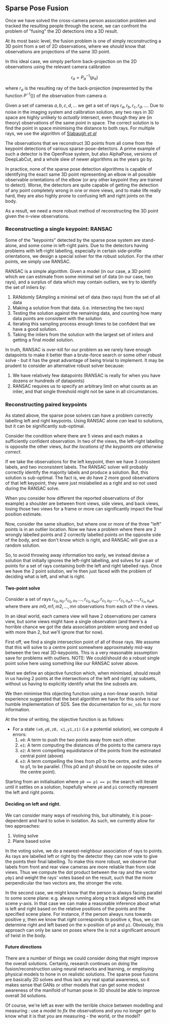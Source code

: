 ## Sparse Pose Fusion

Once we have solved the cross-camera person association problem and tracked the resulting people through the scene, we can confront the problem of "fusing" the 2D detections into a 3D result.

At its most basic level, the fusion problem is one of simply reconstructing a 3D point from a set of 2D observations, where we *should* know that observations are projections of the same 3D point.

In this ideal case, we simply perform back-projection on the 2D observations using the relevant camera calibration

$$
 r_a = P^{-1}_a( p_a )
$$

where $r_a$ is the resulting ray of the back-projection (represented by the function $P^{-1}()$) of the observation from camera $a$.

Given a set of cameras ${a,b,c,d,...}$ we get a set of rays ${r_a, r_b, r_c, r_d,...}$. Due to noise in the imaging system and calibration solution, any two rays in 3D space are highly unlikely to *actually* intersect, even though they are (in theory) observations of the same point in space. The correct solution is to find the point in space minimising the distance to both rays. For multiple rays, we use the algorithm of [Slabaugh *et al*](https://www.researchgate.net/publication/2837100_Optimal_Ray_Intersection_For_Computing_3D_Points)

The observations that we reconstruct 3D points from all come from the keypoint detections of various sparse-pose-detectors. A prime example of such a detector is the OpenPose system, but also AlphaPose, versions of DeepLabCut, and a whole slew of newer algorithms as the years go by.

In practice, none of the sparse pose detection algorithms is capable of identifying the exact same 3D point representing an elbow in all possible observable orientations of the elbow (or any other keypoint they are trained to detect). Worse, the detectors are quite capable of getting the detection of any point completely wrong in one or more views, and to make life really hard, they are also highly prone to confusing left and right joints on the body.

As a result, we need a more robust method of reconstructing the 3D point given the n-view observations.

### Reconstructing a single keypoint: RANSAC

Some of the "keypoints" detected by the sparse pose system are stand-alone, and some come in left-right pairs. Due to the detectors having problems with left-right labelling, especially in certain side-profile orientations, we design a special solver for the robust solution. For the other points, we simply use RANSAC.

RANSAC is a simple algorithm. Given a model (in our case, a 3D point) which we can estimate from some minimal set of data (in our case, two rays), and a surplus of data which may contain outliers, we try to identify the set of inliers by:

  1) RANdomly SAmpling a minimal set of data (two rays) from the set of all data
  2) Making a solution from that data. (i.e. intersecting the two rays)
  3) Testing the solution against the remaining data, and counting how many data points are consistent with the solution
  4) Iterating this sampling process enough times to be confident that we have a good solution.
  5) Taking the inliers from the solution with the largest set of inliers and getting a final model solution.

In truth, RANSAC is over-kill for our problem as we rarely have enough datapoints to make it better than a brute-force search or some other robust solve - but it has the great advantage of being trivial to implement. It may be prudent to consider an alternative robust solver because:

  1) We have relatively few datapoints (RANSAC is really for when you have dozens or hundreds of datapoints)
  2) RANSAC requires us to specify an arbitrary limit on what counts as an inlier, and that single threshold might not be sane in all circumstances.


### Reconstructing paired keypoints

As stated above, the sparse pose solvers can have a problem correctly labelling left and right keypoints. Using RANSAC alone *can* lead to solutions, but it can be significantly sub-optimal.

Consider the condition where there are 5 views and each makes a sufficiently confident observation. In two of the views, the left-right labelling is opposite the other views, *but the locations of the keypoints are otherwise correct*.

If we take the observations for the left keypoint, then we have 3 consistent labels, and two inconsistent labels. The RANSAC solver will probably correctly identify the majority labels and produce a solution. But, this solution is sub-optimal. The fact is, we *do* have 2 more good observations of that left keypoint, they were just mislabelled as a right and so not used during the RANSAC solve.

When you consider how different the reported observations of (for example) a shoulder are between front views, side views, and back views, losing those two views for a frame or more can significantly impact the final position estimate.

Now, consider the same situation, but where one or more of the three "left" points is in an outlier location. Now we have a problem where there are 2 wrongly labelled points and 2 correctly labelled points on the opposite side of the body, and we don't know which is right, and RANSAC will give us a random solution.

So, to avoid throwing away information too early, we instead devise a solution that initially ignores the left-right labelling, and solves for a pair of points for a set of rays containing both the left and right labelled rays. Once we have the 2 point solution, we're then just faced with the problem of deciding what is left, and what is right.

#### Two-point solve

Consider a set of rays ${r_{c_0,o_0}, r_{c_0,o_1}, ...,  r_{c_0,o_{m0}}, r_{c_1,o_0}, ..., r_{c_1,o_m1}, ..., r_{c_n,o_mn} }$ where there are $m0, m1, m2, ..., mn$ observations from each of the $n$ views.

In an ideal world, each camera view will have 2 observations per camera view, but some views might have a single observation (and there's a horrible chance we got the data association problem wrong and ended up with more than 2, but we'll ignore that for now).

First off, we find a single intersection point of all of those rays. We assume that this will solve to a centre point somewhere approximately mid-way between the two real 3D-keypoints. This is a very reasonable assumption save for problems with outliers. NOTE: We could/should do a robust single point solve here using something like our RANSAC solver above.

Next we define an objective function which, when minimised, should result in us having 2 points at the intersections of the left and right ray subsets, without us having to explicitly identify what the line subsets are.

We then minimise this objecting function using a non-linear search. Initial experience suggested that the best algorithm we have for this solve is our humble implementation of SDS. See the documentation for `mc_sds` for more information.

At the time of writing, the objective function is as follows:

  - For a state `(x0,y0,z0, x1,y1,z1)` (i.e a potential solution), we compute 4 errors:
    1) `e0`: A term to push the two points away from each other. 
    2) `e1`: A term computing the distances of the points to the camera rays
    3) `e2`: A term compelling equidistance of the points from the estimated central point (above)
    4) `e3`: A term compelling the lines from p0 to the centre, and the centre to p1, to be parallel. (This p0 and p1 should be on opposite sides of the centre point).
    
Starting from an initialisation where `p0 == p1 == pc` the search will iterate until it settles on a solution, hopefully where `p0` and `p1` correctly represent the left and right points.

#### Deciding on left and right.

We can consider many ways of resolving this, but ultimately, it is pose-dependent and hard to solve in isolation. As such, we currently allow for two approaches:

  1) Voting solve
  2) Plane based solve

In the voting solve, we do a nearest-neighbour association of rays to points. As rays are labelled left or right by the detector they can now vote to give the points their final labelling. To make this more robust, we observe that labels from front and rear view cameras are more reliable than from side views. Thus we compute the dot product between the ray and the vector `p0p1` and weight the rays' votes based on the result, such that the more perpendicular the two vectors are, the stronger the vote.

In the second case, we might know that the person is always facing parallel to some scene plane: e.g. always running along a track aligned with the scene y-axis. In that case we can make a reasonable inference about what is left and right based on the relative positions of the points and the specified scene plane. For instance, if the person always runs towards positive y, then we know that *right* corresponds to positive x, thus, we can determine right and left based on the x-position of `p0` and `p1`. Obviously, this approach can only be sane on poses where the is not a significant amount of twist in the body.


#### Future directions

There are a number of things we could consider doing that might improve the overall solutions. Certainly, research continues on doing the fusion/reconstruction using neural networks and learning, or employing physical models to hone in on realistic solutions. The sparse pose fusions are basically 2D solves and thus lack any real spatial awareness, so it makes sense that GANs or other models that can get some modest awareness of the manifold of human pose in 3D should be able to improve overall 3d solutions.

Of course, we're left as ever with the terrible choice between modelling and measuring : use a model to *fix* the observations and you no longer get to know what it is that you are measuring - the world, or the model?




